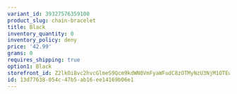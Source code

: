 ```yaml
---
variant_id: 39327576359100
product_slug: chain-bracelet
title: Black
inventory_quantity: 0
inventory_policy: deny
price: '42.99'
grams: 0
requires_shipping: true
option1: Black
storefront_id: Z2lkOi8vc2hvcGlmeS9Qcm9kdWN0VmFyaWFudC8zOTMyNzU3NjM1OTEwMA==
id: 13d77638-054c-47b5-ab16-ee14169b06e1
---
```

